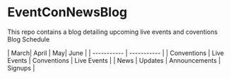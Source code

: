 # EventConNewsBlog
This repo contains a blog detailing upcoming live events and coventions
Blog Schedule

| March| April | May| June |
| ----------- | ----------- |
| Conventions | Live Events | Conventions | Live Events |
| News | Updates | Announcements | Signups |
